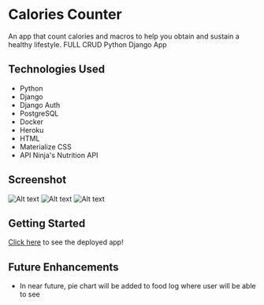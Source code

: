 # Calories Counter

An app that count calories and macros to help you obtain and sustain a healthy lifestyle.
FULL CRUD Python Django App

## Technologies Used

- Python
- Django
- Django Auth
- PostgreSQL
- Docker
- Heroku
- HTML
- Materialize CSS
- API Ninja's Nutrition API

## Screenshot
![Alt text](/src/img/screen-home.png)
![Alt text](/src/img/screen-create.png)
![Alt text](/src/img/screen-show.png)

## Getting Started

[Click here](https://caloriescounter-22.herokuapp.com/) to see the deployed app!

## Future Enhancements

- In near future, pie chart will be added to food log where user will be able to see 
